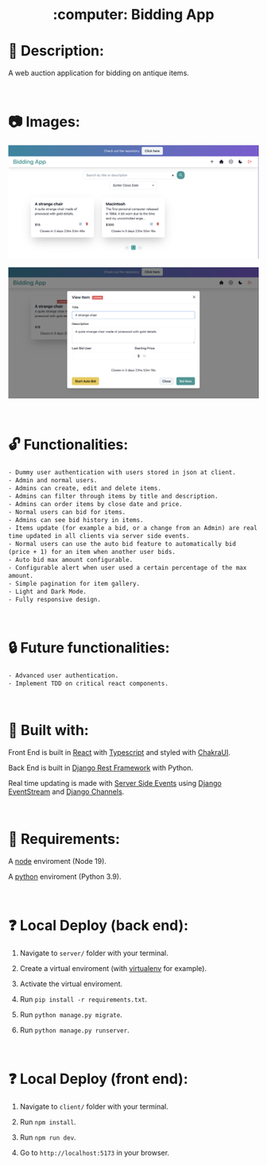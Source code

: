 <h1 style="border: none" align="center">:computer: Bidding App</h1>

# :raised_hands: Description:

A web auction application for bidding on antique items.

<br/>

# :camera: Images:

![img](https://github.com/galobponce/bidding-app/blob/main/img/home-admin.png)

![img](https://github.com/galobponce/bidding-app/blob/main/img/item-detail.png)

<br/>

# :unlock: Functionalities:
    - Dummy user authentication with users stored in json at client.
    - Admin and normal users.
    - Admins can create, edit and delete items.
    - Admins can filter through items by title and description.
    - Admins can order items by close date and price.
    - Normal users can bid for items.
    - Admins can see bid history in items.
    - Items update (for example a bid, or a change from an Admin) are real time updated in all clients via server side events.
    - Normal users can use the auto bid feature to automatically bid (price + 1) for an item when another user bids.
    - Auto bid max amount configurable.
    - Configurable alert when user used a certain percentage of the max amount.
    - Simple pagination for item gallery.
    - Light and Dark Mode.
    - Fully responsive design.
    

<br/>


# :lock: Future functionalities:
    - Advanced user authentication.
    - Implement TDD on critical react components.

<br/>


# :wrench: Built with:

Front End is built in [React](https://reactjs.org) with [Typescript](https://www.typescriptlang.org) and styled with [ChakraUI](https://chakra-ui.com).

Back End is built in [Django Rest Framework](https://www.django-rest-framework.org) with Python.

Real time updating is made with [Server Side Events](https://en.wikipedia.org/wiki/Server-sent_events) using [Django EventStream](https://github.com/fanout/django-eventstream) and [Django Channels](https://channels.readthedocs.io/en/stable/).


<br/>


# :eyes: Requirements:

A [node](https://nodejs.org/) enviroment (Node 19).

A [python](https://www.python.org) enviroment (Python 3.9).


<br/>


# :question: Local Deploy (back end):

1. Navigate to `server/` folder with your terminal.

2. Create a virtual enviroment (with [virtualenv](https://virtualenv.pypa.io/en/latest/) for example).

3. Activate the virtual enviroment.

4. Run `pip install -r requirements.txt`.

5. Run `python manage.py migrate`.

6. Run `python manage.py runserver`.


<br/>


# :question: Local Deploy (front end):

1. Navigate to `client/` folder with your terminal.

2. Run `npm install`.

3. Run `npm run dev`.

4. Go to `http://localhost:5173` in your browser.
